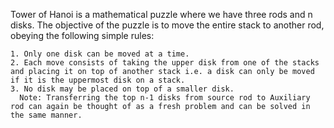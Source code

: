 Tower of Hanoi is a mathematical puzzle where we have three rods and n disks. The objective of the puzzle is to move the entire stack to another rod, obeying the following simple rules:

    1. Only one disk can be moved at a time.
    2. Each move consists of taking the upper disk from one of the stacks and placing it on top of another stack i.e. a disk can only be moved if it is the uppermost disk on a stack.
    3. No disk may be placed on top of a smaller disk.
      Note: Transferring the top n-1 disks from source rod to Auxiliary rod can again be thought of as a fresh problem and can be solved in the same manner.
